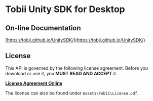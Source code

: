 # Tobii Unity SDK for Desktop


## On-line Documentation

[https://tobii.github.io/UnitySDK/](https://tobii.github.io/UnitySDK/)


## License

This API is governed by the following license agreement. Before you download or use it, you **MUST READ AND ACCEPT** it.

[**License Agreement Online**](https://developer.tobii.com/license-agreement/)

The license can also be found under `Assets\Tobii\License.pdf`.

